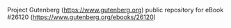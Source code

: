 Project Gutenberg (https://www.gutenberg.org) public repository for eBook #26120 (https://www.gutenberg.org/ebooks/26120)

